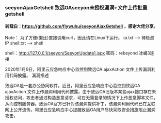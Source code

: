 ### seeyonAjaxGetshell 致远OAseeyon未授权漏洞+文件上传批量getshell

#### 转载自：https://github.com/flywuhu/seeyonAjaxGetshell ，感谢大佬分享。

Note：
    为了方便(懒比)直接调用curl，因此请在Linux下运行。
    ip.txt --> 待检测IP
    shell.txt --> shell

shell：http://127.0.0.1/seeyon/SeeyonUpdate1.jspx 密码：rebeyond 冰蝎3连接

2020年1月9日，阿里云应急响应中心监控到致远OA ajaxAction 文件上传漏洞利用代码披露。
漏洞描述

致远OA是一套办公协同软件。近日，阿里云应急响应中心监控到致远OA ajaxAction 文件上传漏洞利用代码披露。由于致远OA旧版本某些ajax接口存在未授权访问，攻击者通过构造恶意请求，可在无需登录的情况下上传恶意脚本文件，从而控制服务器。致远OA官方已针对该漏洞提供补丁，该漏洞利用代码已在互联网上公开流传。阿里云应急响应中心提醒致远OA用户尽快采取安全措施阻止漏洞攻击。

